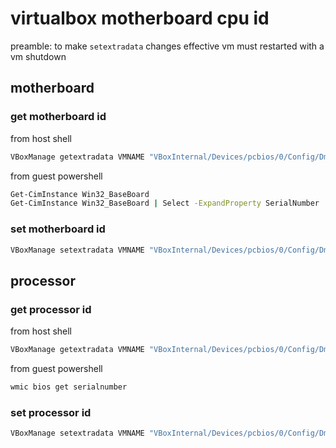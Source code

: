 # virtualbox motherboard cpu id

preamble: to make `setextradata` changes effective vm must restarted with a vm shutdown

## motherboard

### get motherboard id

from host shell

```sh
VBoxManage getextradata VMNAME "VBoxInternal/Devices/pcbios/0/Config/DmiBoardSerial"
```

from guest powershell

```sh
Get-CimInstance Win32_BaseBoard
Get-CimInstance Win32_BaseBoard | Select -ExpandProperty SerialNumber
```

### set motherboard id

```sh
VBoxManage setextradata VMNAME "VBoxInternal/Devices/pcbios/0/Config/DmiBoardSerial" "SERIAL"
```

## processor

### get processor id

from host shell

```sh
VBoxManage getextradata VMNAME "VBoxInternal/Devices/pcbios/0/Config/DmiSystemSerial" 
```

from guest powershell

```sh
wmic bios get serialnumber
```

### set processor id

```sh
VBoxManage setextradata VMNAME "VBoxInternal/Devices/pcbios/0/Config/DmiSystemSerial" "SERIAL"
```
